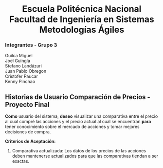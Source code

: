 <h1 align="center">
    Escuela Politécnica Nacional<br>
    Facultad de Ingeniería en Sistemas<br>
    Metodologías Ágiles<br>
</h1>

### Integrantes - Grupo 3

Guilca Miguel  
Joel Guingla  
Stefano Landázuri  
Juan Pablo Obregon  
Cristofer Paucar  
Kenny Pinchao

## Historias de Usuario Comparación de Precios - Proyecto Final

**Como** usuario del sistema, **deseo** visualizar una comparativa entre el precio al cual compré las acciones y el precio actual al cual se encuentran **para** tener conocimiento sobre el mercado de acciones y tomar mejores decisiones de compra.

**Criterios de Aceptación:**

1. Comparativa actualizada: Los datos de los precios de las acciones deben mantenerse actualizados para que las comparativas tiendan a ser exactas.
